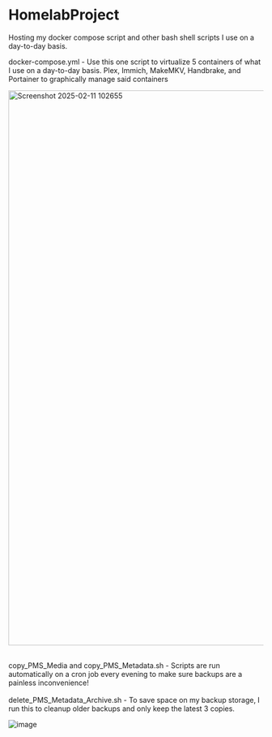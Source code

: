 # HomelabProject
Hosting my docker compose script and other bash shell scripts I use on a day-to-day basis.

docker-compose.yml - Use this one script to virtualize 5 containers of what I use on a day-to-day basis. Plex, Immich, MakeMKV, Handbrake, and Portainer to graphically manage said containers

<img width="1094" alt="Screenshot 2025-02-11 102655" src="https://github.com/user-attachments/assets/856d028a-bcd4-4a0c-8656-2d51d22ec59a" /><br /><br />


copy_PMS_Media and copy_PMS_Metadata.sh - Scripts are run automatically on a cron job every evening to make sure backups are a painless inconvenience!<br /><br />
delete_PMS_Metadata_Archive.sh - To save space on my backup storage, I run this to cleanup older backups and only keep the latest 3 copies.

![image](https://github.com/user-attachments/assets/e00463fc-ca30-4619-b6a5-85161fa1cccb)


